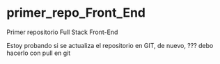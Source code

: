 # primer_repo_Front_End
Primer repositorio Full Stack Front-End

Estoy probando si se actualiza el repositorio en GIT, de nuevo, ???
debo hacerlo con pull en git

